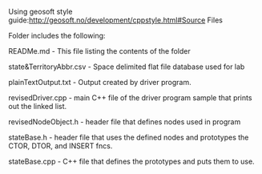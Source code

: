 Using geosoft style guide:http://geosoft.no/development/cppstyle.html#Source Files

Folder includes the following:

READMe.md - This file listing the contents of the folder

state&TerritoryAbbr.csv - Space delimited flat file database used for lab

plainTextOutput.txt - Output created by driver program.

revisedDriver.cpp - main C++ file of the driver program sample that prints out the linked list.

revisedNodeObject.h - header file that defines nodes used in program

stateBase.h - header file that uses the defined nodes and prototypes the CTOR, DTOR, and INSERT fncs.

stateBase.cpp - C++ file that defines the prototypes and puts them to use.
